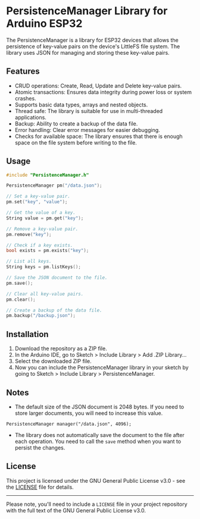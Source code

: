 # PersistenceManager Library for Arduino ESP32

The PersistenceManager is a library for ESP32 devices that allows the persistence of key-value pairs on the device's LittleFS file system. The library uses JSON for managing and storing these key-value pairs.

## Features

- CRUD operations: Create, Read, Update and Delete key-value pairs.
- Atomic transactions: Ensures data integrity during power loss or system crashes.
- Supports basic data types, arrays and nested objects.
- Thread safe: The library is suitable for use in multi-threaded applications.
- Backup: Ability to create a backup of the data file.
- Error handling: Clear error messages for easier debugging.
- Checks for available space: The library ensures that there is enough space on the file system before writing to the file.

## Usage

```cpp
#include "PersistenceManager.h"

PersistenceManager pm("/data.json");

// Set a key-value pair.
pm.set("key", "value");

// Get the value of a key.
String value = pm.get("key");

// Remove a key-value pair.
pm.remove("key");

// Check if a key exists.
bool exists = pm.exists("key");

// List all keys.
String keys = pm.listKeys();

// Save the JSON document to the file.
pm.save();

// Clear all key-value pairs.
pm.clear();

// Create a backup of the data file.
pm.backup("/backup.json");
```

## Installation

1. Download the repository as a ZIP file.
2. In the Arduino IDE, go to Sketch > Include Library > Add .ZIP Library...
3. Select the downloaded ZIP file.
4. Now you can include the PersistenceManager library in your sketch by going to Sketch > Include Library > PersistenceManager.

## Notes

- The default size of the JSON document is 2048 bytes. If you need to store larger documents, you will need to increase this value.

```
PersistenceManager manager("/data.json", 4096);
```

- The library does not automatically save the document to the file after each operation. You need to call the `save` method when you want to persist the changes.

## License

This project is licensed under the GNU General Public License v3.0 - see the [LICENSE](LICENSE) file for details.

---

Please note, you'll need to include a `LICENSE` file in your project repository with the full text of the GNU General Public License v3.0.